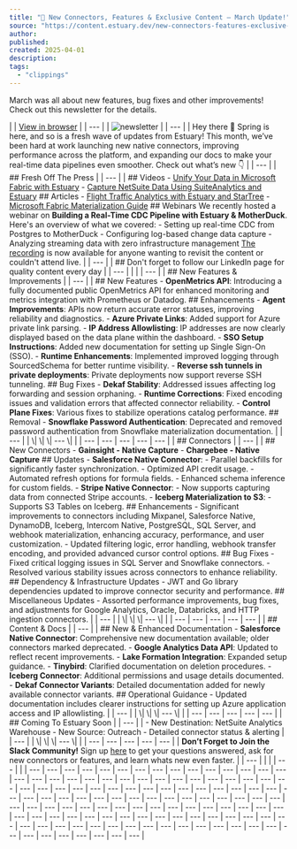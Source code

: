 ```yaml
---
title: "🚀 New Connectors, Features & Exclusive Content – March Update!"
source: "https://content.estuary.dev/new-connectors-features-exclusive-content-march-update?ecid=ACsprvu4ldbs-iXfTvoZ0bAtJm2w_jrOnrhrWCZeM69hiWG1yHGNjOQlgsgV_-DbAag_nlXVHDTd&_hsenc=p2ANqtz-_ClLhitW_bgZqIdkhdRU0VdlPxDTWEJ8VW6VVwjm2fwDiABpM6TszdX4WJc_-lDTPqr_EhUFwkeeq5qR9srfdL_XSwvw&_hsmi=354445067"
author:
published:
created: 2025-04-01
description:
tags:
  - "clippings"
---
```

March was all about new features, bug fixes and other improvements! Check out this newsletter for the details.

| \| [View in browser](https://content.estuary.dev/new-connectors-features-exclusive-content-march-update?ecid=ACsprvvi67pjtO-jk7lhtbYPZlKXKRKKrFAlXQqjoS9VHkqsI4Lw6RDHpL4ZrYrGFbykfmuq0wQe&utm_campaign=3586821-monthly%20newsletter&utm_source=hs_email&utm_medium=email&utm_content=354445067&_hsenc=p2ANqtz-9cwiicTDK5G3RypialKGDkzueFLiz7lYKhOB_W3BiEksFJwH7RlIz4jJXPuAe8yykQxZ_N-Wj3xFn5cRZ6SRGpAFGvHg) \| \| --- \|  \| ![newsletter](https://content.estuary.dev/hs-fs/hubfs/newsletter.webp?upscale=true&width=1120&upscale=true&name=newsletter.webp) \| \| --- \|  \| Hey there 👋  Spring is here, and so is a fresh wave of updates from Estuary! This month, we’ve been hard at work launching new native connectors, improving performance across the platform, and expanding our docs to make your real-time data pipelines even smoother.  Check out what’s new 👇 \| \| --- \|  \| ## Fresh Off The Press \| \| --- \|  \| ## Videos  - [Unify Your Data in Microsoft Fabric with Estuary](https://www.youtube.com/watch?v=_aPyCWLciDs&utm_campaign=3586821-monthly%20newsletter&utm_source=hs_email&utm_medium=email&utm_content=354445067&_hsenc=p2ANqtz-9cwiicTDK5G3RypialKGDkzueFLiz7lYKhOB_W3BiEksFJwH7RlIz4jJXPuAe8yykQxZ_N-Wj3xFn5cRZ6SRGpAFGvHg) - [Capture NetSuite Data Using SuiteAnalytics and Estuary](https://www.youtube.com/watch?v=CN3RXry0o9k&utm_campaign=3586821-monthly%20newsletter&utm_source=hs_email&utm_medium=email&utm_content=354445067&_hsenc=p2ANqtz-9cwiicTDK5G3RypialKGDkzueFLiz7lYKhOB_W3BiEksFJwH7RlIz4jJXPuAe8yykQxZ_N-Wj3xFn5cRZ6SRGpAFGvHg)  ## Articles  - [Flight Traffic Analytics with Estuary and StarTree](https://estuary.dev/blog/flight-traffic-analytics-estuary-startree/?utm_campaign=3586821-monthly%20newsletter&utm_source=hs_email&utm_medium=email&utm_content=354445067&_hsenc=p2ANqtz-9cwiicTDK5G3RypialKGDkzueFLiz7lYKhOB_W3BiEksFJwH7RlIz4jJXPuAe8yykQxZ_N-Wj3xFn5cRZ6SRGpAFGvHg) - [Microsoft Fabric Materialization Guide](https://estuary.dev/blog/microsoft-fabric-materialization-guide/?utm_campaign=3586821-monthly%20newsletter&utm_source=hs_email&utm_medium=email&utm_content=354445067&_hsenc=p2ANqtz-9cwiicTDK5G3RypialKGDkzueFLiz7lYKhOB_W3BiEksFJwH7RlIz4jJXPuAe8yykQxZ_N-Wj3xFn5cRZ6SRGpAFGvHg)  ## Webinars  We recently hosted a webinar on **Building a Real-Time CDC Pipeline with Estuary & MotherDuck**. Here's an overview of what we covered:  - Setting up real-time CDC from Postgres to MotherDuck - Configuring log-based change data capture - Analyzing streaming data with zero infrastructure management  [The recording](https://hse.motherduck.com/e3t/Ctc/W4+113/d2GF5Y04/VWXh9S5Nd4D_W4JBsl61dpKmzW6y9Q695tJqd6N20xtvz5nR32W6N1X8z6lZ3lrN95bq7fqDT6vVNsglG23XJ4JW5k329J8Z5ccTW586Jkr2JxBJdW8mdTnv1XGVlhW2hlRSf59s0lNW7PvYqy3-yMsLW9jZ1-47L4DJ2W6qFNWK25bXZNW6b-yjP4pcccVW1bspY392nWQYVqYJn01Q9m3KW11tKF-6YtTy9W59hZbS3mFcRkN2rm4ZMfyrdWN596dzLJBP57W6z-vRz2dBRFlN5tzKKs90FBHW28VVk62Z40WxW57M1MK5_FRbJW1F2BRH8jlShjW8-bQyv58mVbFTxPMJ9cTTdhW17mkCf2xyhrgN2WPy6zTjWwpW20r4k5267_BQW4mRCwb7K9Km2W30Bvb41SwfgpW3QC06h4ZlNrrW4lb7HS18h68PW29K9Sy3_Wwb_W5ndTGF98_VGLW6tLYz24zYfSTW4W_0T96h9pv9W1CgpBt21mvD6W5gmdf09kLfcCW96qtpC2MRkKHW2JlQzm5GB2m_f8cVPS204?utm_campaign=3586821-monthly%20newsletter&utm_source=hs_email&utm_medium=email&utm_content=354445067&_hsenc=p2ANqtz-9cwiicTDK5G3RypialKGDkzueFLiz7lYKhOB_W3BiEksFJwH7RlIz4jJXPuAe8yykQxZ_N-Wj3xFn5cRZ6SRGpAFGvHg) is now available for anyone wanting to revisit the content or couldn't attend live. \| \| --- \|  \| ## Don't forget to follow our LinkedIn page for quality content every day \| \| --- \|  \|  \| \| --- \|  \| ## New Features & Improvements \| \| --- \|  \| ## New Features  - **OpenMetrics API**: Introducing a fully documented public OpenMetrics API for enhanced monitoring and metrics integration with Prometheus or Datadog.  ## Enhancements  - **Agent Improvements**: APIs now return accurate error statuses, improving reliability and diagnostics. - **Azure Private Links**: Added support for Azure private link parsing. - **IP Address Allowlisting**: IP addresses are now clearly displayed based on the data plane within the dashboard. - **SSO Setup Instructions**: Added new documentation for setting up Single Sign-On (SSO). - **Runtime Enhancements**: Implemented improved logging through SourcedSchema for better runtime visibility. - **Reverse ssh tunnels in private deployments**: Private deployments now support reverse SSH tunneling.  ## Bug Fixes  - **Dekaf Stability**: Addressed issues affecting log forwarding and session orphaning. - **Runtime Corrections**: Fixed encoding issues and validation errors that affected connector reliability. - **Control Plane Fixes**: Various fixes to stabilize operations catalog performance.  ## Removal  - **Snowflake Password Authentication**: Deprecated and removed password authentication from Snowflake materialization documentation. \| \| --- \|  \| \\|  \\| \\| --- \\| \| \| --- \| --- \| --- \| --- \| --- \|  \| ## Connectors \| \| --- \|  \| ## New Connectors  - **Gainsight - Native Capture** - **Chargebee - Native Capture**  ## Updates  - **Salesforce Native Connector**: 	- Parallel backfills for significantly faster synchronization. 	- Optimized API credit usage. 	- Automated refresh options for formula fields. 	- Enhanced schema inference for custom fields. - **Stripe Native Connector**: 	- Now supports capturing data from connected Stripe accounts. - **Iceberg Materialization to S3**: 	- Supports S3 Tables on Iceberg.  ## Enhancements  - Significant improvements to connectors including Mixpanel, Salesforce Native, DynamoDB, Iceberg, Intercom Native, PostgreSQL, SQL Server, and webhook materialization, enhancing accuracy, performance, and user customization. - Updated filtering logic, error handling, webhook transfer encoding, and provided advanced cursor control options.  ## Bug Fixes  - Fixed critical logging issues in SQL Server and Snowflake connectors. - Resolved various stability issues across connectors to enhance reliability.  ## Dependency & Infrastructure Updates  - JWT and Go library dependencies updated to improve connector security and performance.  ## Miscellaneous Updates  - Assorted performance improvements, bug fixes, and adjustments for Google Analytics, Oracle, Databricks, and HTTP ingestion connectors. \| \| --- \|  \| \\|  \\| \\| --- \\| \| \| --- \| --- \| --- \| --- \| --- \|  \| ## Content & Docs \| \| --- \|  \| ## New & Enhanced Documentation  - **Salesforce Native Connector**: Comprehensive new documentation available; older connectors marked deprecated. - **Google Analytics Data API**: Updated to reflect recent improvements. - **Lake Formation Integration**: Expanded setup guidance. - **Tinybird**: Clarified documentation on deletion procedures. - **Iceberg Connector**: Additional permissions and usage details documented. - **Dekaf Connector Variants**: Detailed documentation added for newly available connector variants.  ## Operational Guidance  - Updated documentation includes clearer instructions for setting up Azure application access and IP allowlisting. \| \| --- \|  \| \\|  \\| \\| --- \\| \| \| --- \| --- \| --- \| --- \| --- \|  \| ## Coming To Estuary Soon \| \| --- \|  \| - New Destination: NetSuite Analytics Warehouse - New Source: Outreach - Detailed connector status & alerting \| \| --- \|  \| \\|  \\| \\| --- \\| \| \| --- \| --- \| --- \| --- \| --- \|  \| **Don’t Forget to Join the Slack Community!**  Sign up [here](https://estuary-dev.slack.com/join/shared_invite/zt-86nal6yr-VPbv~YfZE9Q~6Zl~gmZdFQ?utm_campaign=3586821-monthly%20newsletter&utm_source=hs_email&utm_medium=email&utm_content=354445067&_hsenc=p2ANqtz-9cwiicTDK5G3RypialKGDkzueFLiz7lYKhOB_W3BiEksFJwH7RlIz4jJXPuAe8yykQxZ_N-Wj3xFn5cRZ6SRGpAFGvHg#/shared-invite/email) to get your questions answered, ask for new connectors or features, and learn whats new even faster. \| \| --- \|  \|  \| \| --- \| |
| --- | --- | --- | --- | --- | --- | --- | --- | --- | --- | --- | --- | --- | --- | --- | --- | --- | --- | --- | --- | --- | --- | --- | --- | --- | --- | --- | --- | --- | --- | --- | --- | --- | --- | --- | --- | --- | --- | --- | --- | --- | --- | --- | --- | --- | --- | --- | --- | --- | --- | --- | --- | --- | --- | --- | --- | --- | --- | --- | --- | --- | --- | --- | --- | --- | --- | --- | --- | --- | --- | --- | --- | --- | --- | --- | --- | --- | --- | --- | --- | --- | --- | --- | --- | --- | --- | --- | --- | --- | --- | --- | --- | --- | --- | --- | --- | --- | --- | --- | --- | --- | --- | --- | --- | --- | --- | --- | --- | --- | --- | --- | --- | --- | --- | --- | --- | --- |